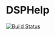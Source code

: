 # DSPHelp

[![Build Status](https://travis-ci.org/Lanzafame/DSPHelp.jl.svg?branch=master)](https://travis-ci.org/Lanzafame/DSPHelp.jl)
